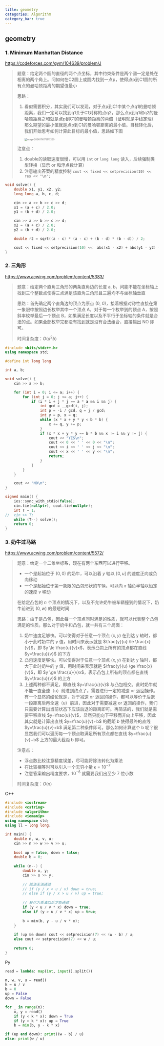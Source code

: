 ```yaml
---
title: geometry
categories: Algorithm
category_bar: true
---
```


## geometry

### 1. Minimum Manhattan Distance

https://codeforces.com/gym/104639/problem/J

> 题意：给定两个圆的直径的两个点坐标，其中约束条件是两个圆一定是处在相离的两个角上。问如何在C2圆上或圆内找到一点p，使得点p到C1圆的所有点的曼哈顿距离的期望值最小
>
> 思路：
>
> 1. 看似需要积分，其实我们可以发现，对于点p到C1中某个点q1的曼哈顿距离，我们一定可以找到q1关于C1对称的点q2，那么点p到q1和q2的曼哈顿距离之和就是点p到C1的曼哈顿距离的两倍（证明就是中线定理）那么期望的最小值就是点p到C1的曼哈顿距离的最小值。目标转化后，我们开始思考如何计算此目标的最小值，思路如下图
>
>     <img src="https://dwj-oss.oss-cn-nanjing.aliyuncs.com/images/202402252321057.png" alt="image-20240116175917260" style="zoom:50%;" />
>
> 注意点：
>
> 1. double的读取速度很慢，可以用 `int` or `long long` 读入，后续强制类型转换（显示 or 和浮点数计算）
> 2. 注意输出答案的精度控制  `cout << fixed << setprecision(10) << res << "\n";`

```cpp
void solve() {
	double x1, y1, x2, y2;
	long long a, b, c, d;

	cin >> a >> b >> c >> d;
	x1 = (a + c) / 2.0;
	y1 = (b + d) / 2.0;

	cin >> a >> b >> c >> d;
	x2 = (a + c) / 2.0;
	y2 = (b + d) / 2.0;

	double r2 = sqrt((a - c) * (a - c) + (b - d) * (b - d)) / 2;

	cout << fixed << setprecision(10) <<  abs(x1 - x2) + abs(y1 - y2) - sqrt(2) * r2 << "\n";
}
```

### 2. 三角形

https://www.acwing.com/problem/content/5383/

> 题意：给定两个直角三角形的两条直角边的长度 a, b，问能不能在坐标轴上找到三个整数点使得三点满足该直角三角形且三遍均不与坐标轴垂直
>
> 思路：首先确定两个直角边的顶点为原点 (0, 0)，接着根据对称性直接在第一象限中按照边长枚举其中一个顶点 A，对于每一个枚举到的顶点 A，按照斜率枚举最后一个顶点 B，如果满足长度以及不平行于坐标轴的条件就是合法的点。如果全部枚举完都没有找到就是没有合法组合，直接输出 NO 即可。
>
> 时间复杂度：$O(a^2b)$

```cpp
#include <bits/stdc++.h>
using namespace std;

#define int long long

int a, b;

void solve() {
	cin >> a >> b;

	for (int i = 0; i <= a; i++) {
		for (int j = 0; j <= a; j++) {
			if (i * i + j * j == a * a && i && j) {
				int gcd = __gcd(i, j);
				int p = -i / gcd, q = j / gcd;
				int y = p, x = q;
				while (x * x + y * y < b * b) {
					x += q, y += p;
				}
				if (x * x + y * y == b * b && x != i && y != j) {
					cout << "YES\n";
					cout << 0 << ' ' << 0 << "\n";
					cout << i << ' ' << j << "\n";
					cout << x << ' ' << y << "\n";
					return;
				}
			}
		}
	}

	cout << "NO\n";
}

signed main() {
	ios::sync_with_stdio(false);
	cin.tie(nullptr), cout.tie(nullptr);
	int T = 1;
//	cin >> T;
	while (T--) solve();
	return 0;
}
```

### 3. 奶牛过马路

https://www.acwing.com/problem/content/5572/

> 题意：给定一个二维坐标系，现在有两个东西可以进行平移。
>
> - 一个是起始位于 $(0,0)$ 的奶牛，可以沿着 $y$ 轴以 $[0,u]$ 的速度正向或负向移动
> - 一个是起始位于第一象限的凸包形状的车辆，可以向 $x$ 轴负半轴以恒定的速度 $v$ 移动
>
> 在给定凸包的 $n$ 个顶点的情况下，以及不允许奶牛被车辆撞到的情况下，奶牛前进到 $(0,w)$ 的最短时间
>
> 思路：由于是凸包，因此每一个顶点同时满足的性质，就可以代表整个凸包满足的性质。那么对于奶牛和凸包，就一共有三个局面：
>
> 1. 奶牛速度足够快。可以使得对于任意一个顶点 $(x,y)$ 在到达 y 轴时，都小于此时奶牛的 y 值，用时间来表示就是 $\frac{y}{u} \le \frac{x}{v}$，即 $y \le \frac{u}{v}x$，表示凸包上所有的顶点都在直线 $y=\frac{u}{v}$ 的下方
> 2. 凸包速度足够快。可以使得对于任意一个顶点 $(x,y)$ 在到达 y 轴时，都大于此时奶牛的 y 值，用时间来表示就是 $\frac{y}{u} \ge \frac{x}{v}$，即 $y \ge \frac{u}{v}x$，表示凸包上所有的顶点都在直线 $y=\frac{u}{v}$ 的上方
> 3. 上述两种都不满足，即直线 $y=\frac{u}{v}$ 与凸包相交。此时奶牛就不能一直全速（u）前进到终点了，需要进行一定的减速 or 返回操作。有一个显然的结论就是，对于减速 or 返回的操作，都可以等价于后退一段距离后再全速（u）前进，因此对于需要减速 or 返回的操作，我们只需要计算出当前状态下应该后退的距离即可。再简洁的，我们就是需要平移直线 $y=\frac{u}{v}$，显然只能向下平移而非向上平移，因此其实就是计算出直线 $y=\frac{u}{v}+b$ 的截距 $b$ 使得最终的直线 $y=\frac{u}{v}+b$ 满足第二种条件即可。那么如何计算这个 b 呢？很显然我们可以遍历每一个顶点取满足所有顶点都在直线 $y=\frac{u}{v}+b$​ 上方的最大截距 b 即可。
>
> 注意点：
>
> - 浮点数比较注意精度误差，尽可能将除法转化为乘法
> - 在比较相等时可以引入一个无穷小量 $\epsilon=10^{-7}$
> - 注意答案输出精度要求，$10^{-6}$ 就需要我们出至少 $7$ 位小数
>
> 时间复杂度：$O(n)$

C++

```cpp
#include <iostream>
#include <cstring>
#include <algorithm>
#include <iomanip>
using namespace std;
using ll = long long;

int main() {
	double n, w, v, u;
	cin >> n >> w >> v >> u;
	
	bool up = false, down = false;
	double b = 0;
	
	while (n--) {
		double x, y;
		cin >> x >> y;
        
        // 除法无法通过
		// if (y / x < u / v) down = true;
		// else if (y / x > u / v) up = true;
        
        // 转化为乘法以后才能通过
		if (y < u / v * x) down = true;
		else if (y > u / v * x) up = true;
        
		b = min(b, y - u / v * x);
	}
	
	if (up && down) cout << setprecision(7) << (w - b) / u;
	else cout << setprecision(7) << w / u;
	
	return 0;
}
```

Py

```python
read = lambda: map(int, input().split())

n, w, v, u = read()
k = u / v
b = 0
up = False
down = False

for _ in range(n):
    x, y = read()
    if (y < k * x): down = True
    if (y > k * x): up = True
    b = min(b, y - k * x)

if (up and down): print((w - b) / u)
else: print(w / u)
```


